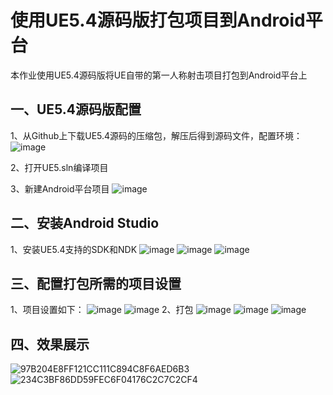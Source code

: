使用UE5.4源码版打包项目到Android平台
========================================
  本作业使用UE5.4源码版将UE自带的第一人称射击项目打包到Android平台上

一、UE5.4源码版配置
-----------------------------------------

1、从Github上下载UE5.4源码的压缩包，解压后得到源码文件，配置环境：
![image](https://github.com/user-attachments/assets/e90e5c42-6ed3-4264-8c91-5878e1bf5d56)

2、打开UE5.sln编译项目

3、新建Android平台项目
![image](https://github.com/user-attachments/assets/33540d9a-2b40-428c-b4b0-7fa97e6ca657)


二、安装Android Studio
---------------------------------

1、安装UE5.4支持的SDK和NDK
![image](https://github.com/user-attachments/assets/f94489b2-cf47-4470-82a3-4b7c540e9687)
![image](https://github.com/user-attachments/assets/3ab423b6-f428-45f3-97e3-0e468fc91e9e)
![image](https://github.com/user-attachments/assets/06a3e19d-cc2e-4400-a95e-18ce59a11c59)

三、配置打包所需的项目设置
---------------------------------
1、项目设置如下：
![image](https://github.com/user-attachments/assets/1ede18c8-6ea4-4395-82c1-1ddf21c2daa5)
![image](https://github.com/user-attachments/assets/bb44ef35-bc8b-47dc-91de-a8954532b73f)
2、打包
![image](https://github.com/user-attachments/assets/021d8c1c-b6c7-4da7-96bf-2199e9ad7314)
![image](https://github.com/user-attachments/assets/ea958d6a-a120-4c83-8e1d-38a2b7378c5e)
![image](https://github.com/user-attachments/assets/3b077bcf-ef14-45ff-a4a4-fbf27074f2da)

四、效果展示
------------------------------
![97B204E8FF121CC111C894C8F6AED6B3](https://github.com/user-attachments/assets/af2077ce-9e77-42df-926f-58640e022761)
![234C3BF86DD59FEC6F04176C2C7C2CF4](https://github.com/user-attachments/assets/e16e627f-8dbc-4ba5-b291-d719a8a27067)
